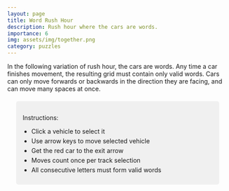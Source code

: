 ```yaml
---
layout: page
title: Word Rush Hour
description: Rush hour where the cars are words.
importance: 6
img: assets/img/together.png
category: puzzles
---
```


In the following variation of rush hour, the cars are words. Any time a car finishes movement, the resulting grid must contain only valid 
words. Cars can only move forwards or backwards in the direction they are facing, and can move many spaces at once.


<html>
<head>
   <title>Word Rush Hour</title>
   <style>
       #all-games-container {
           display: flex;
           flex-direction: column;
           gap: 30px;
           padding: 20px;
       }

       .game-instance {
           margin-left: 20px;
           border: none;
           padding: 20px;
           border-radius: 8px;
           background-color: #f8f8f8;
           box-shadow: 0 2px 8px rgba(0,0,0,0.1);
           outline: none;
       }

       .game-instance h3 {
           margin: 0 0 15px 0;
           font-size: 24px;
           color: #333;
       }

       .game-instance:not(:last-child)::after {
           content: '';
           display: block;
           height: 1px;
           background: linear-gradient(to right, transparent, #ccc, transparent);
           margin-top: 20px;
       }

       .game-board {
           display: grid;
           gap: 2px;
           padding: 10px;
           background-color: #ccc;
           width: fit-content;
           border: 2px solid #333;
       }

       .cell {
           width: 50px;
           height: 50px;
           background-color: #fff;
           position: relative;
           display: flex;
           align-items: center;
           justify-content: center;
           cursor: pointer;
           font-size: 24px;
           font-family: monospace;
           border-top: 2px solid #333;
           border-left: 2px solid #333;
       }

       .vehicle-container {
           position: absolute;
           top: 0;
           left: 0;
           width: 100%;
           height: 100%;
           display: flex;
           align-items: center;
           justify-content: center;
       }

       .car.red {
           background-color: #f44336;
           border-radius: 0 25px 25px 0;    
       }

       .selected .vehicle-container {
           outline: 3px solid #fff;
           outline-offset: -3px;
           box-shadow: 0 0 10px rgba(0,0,0,0.5);
       }

       .controls {
           margin-top: 20px;
       }

       .controls button {
           padding: 8px 16px;
           font-size: 16px;
           cursor: pointer;
           background-color: #fff;
           border: 2px solid #333;
           border-radius: 4px;
       }

       .controls button:hover {
           background-color: #f0f0f0;
       }

       .instructions {
           margin: 20px 20px;
           padding: 15px;
           background-color: #f0f0f0;
           border-radius: 5px;
       }

       .instructions ul {
           margin: 10px 0;
           padding-left: 20px;
       }

       .instructions li {
           margin: 5px 0;
       }

       .vehicle-start .vehicle-container, .vehicle-end .vehicle-container {
            position: relative;
        }

        .vehicle-start .vehicle-container::before, .vehicle-end .vehicle-container::before {
            content: "";
            position: absolute;
            width: 100%;
            height: 100%;
            background: white;
            border-radius: inherit;
            z-index: -1;
        }

        .invalid-word {
            background-color: #ffebee;
        }
   </style>
</head>
<body>
   <div class="instructions">
       <p>Instructions:</p>
       <ul>
           <li>Click a vehicle to select it</li>
           <li>Use arrow keys to move selected vehicle</li>
           <li>Get the red car to the exit arrow</li>
           <li>Moves count once per track selection</li>
           <li>All consecutive letters must form valid words</li>
       </ul>
   </div>

   <div id="all-games-container">
       <!-- Games will be dynamically added here -->
   </div>

   <script>
       const VALID_WORDS = new Set(['EAR', 'ON', 'UP', 'AT', 'TO', 'AX', 'ATOP', 'TOP', 'TEAR']); // Add your valid words here

       class GameInstance {
           constructor(container, initialState) {
               this.container = container;
               this.initialState = JSON.parse(JSON.stringify(initialState));
               this.gameState = JSON.parse(JSON.stringify(initialState));
               this.selectedVehicle = null;
               this.moveCount = 0;
               this.lastTrack = null;
               this.gridSize = initialState.gridSize;
               
               this.createBoard();
               this.setupEventListeners();
           }

           createBoard() {
            const board = this.container.querySelector('.game-board');
            board.innerHTML = '';
            
            // Create and add dynamic styles for this specific board
            const styleId = `board-style-${this.container.id}`;
            let styleEl = document.getElementById(styleId);
            if (!styleEl) {
                styleEl = document.createElement('style');
                styleEl.id = styleId;
                document.head.appendChild(styleEl);
            }
            
            styleEl.textContent = `
                .game-board {
                    grid-template-columns: repeat(${this.gridSize.width}, 50px);
                }
                
                .cell[data-x="${this.gridSize.width - 1}"] {
                    border-right: 2px solid #333;
                }
                
                .cell[data-y="${this.gridSize.height - 1}"] {
                    border-bottom: 2px solid #333;
                }
                
                .cell[data-x="${this.gridSize.width - 1}"][data-y="${this.gameState.redCar.y}"] {
                    border-right: none;
                }
                
                .cell[data-x="${this.gridSize.width - 1}"][data-y="${this.gameState.redCar.y}"]::after {
                    content: "→";
                    position: absolute;
                    right: -15px;
                    font-size: 24px;
                    color: #333;
                }
            `;

            styleEl.textContent += this.gameState.vehicles.map((_, index) => `
                /* Round corners for each vehicle */
                .vehicle-${index}-start.horizontal .vehicle-container {
                    border-radius: 25px 0 0 25px;  /* Round left */
                }
                .vehicle-${index}-end.horizontal .vehicle-container {
                    border-radius: 0 25px 25px 0;  /* Round right */
                }
                .vehicle-${index}-start.vertical .vehicle-container {
                    border-radius: 25px 25px 0 0;  /* Round top */
                }
                .vehicle-${index}-end.vertical .vehicle-container {
                    border-radius: 0 0 25px 25px;  /* Round bottom */
                }
            `).join('\n');


            styleEl.textContent += this.gameState.vehicles.map((vehicle, index) => {
                const blueShade = Math.max(30, 65 - (index * 10)); // Start at 65% blue, decrease by 10%
                return `
                    .car.vehicle-${index} .vehicle-container, .truck.vehicle-${index} .vehicle-container {
                        background-color: hsl(210, 80%, ${blueShade}%);
                    }
                `;
            }).join('\n');



            // Create cells
            for (let y = 0; y < this.gridSize.height; y++) {
                for (let x = 0; x < this.gridSize.width; x++) {
                    const cell = document.createElement('div');
                    cell.className = 'cell';
                    cell.dataset.x = x;
                    cell.dataset.y = y;
                    board.appendChild(cell);
                }
            }

            this.placeVehicles();
        }

           placeVehicles() {
               this.container.querySelectorAll('.selected').forEach(el => el.classList.remove('selected'));
               this.placeVehicle(this.gameState.redCar);
               this.gameState.vehicles.forEach(vehicle => this.placeVehicle(vehicle));
               
               if (this.selectedVehicle) {
                   this.highlightVehicle(this.selectedVehicle);
               }
           }

           validateWords() {
               // Get all letters in the grid
               const grid = Array(this.gridSize.height).fill().map(() => 
                   Array(this.gridSize.width).fill(' ')
               );

               // Fill grid with letters from vehicles
               const fillVehicleLetters = (vehicle) => {
                   for (let i = 0; i < vehicle.letters.length; i++) {
                       const x = vehicle.horizontal ? vehicle.x + i : vehicle.x;
                       const y = vehicle.horizontal ? vehicle.y : vehicle.y + i;
                       grid[y][x] = vehicle.letters[i];
                   }
               };

               fillVehicleLetters(this.gameState.redCar);
               this.gameState.vehicles.forEach(fillVehicleLetters);

               // Check rows and columns for invalid words
               let isValid = true;
               let invalidWord = '';

               // Check rows
               for (let y = 0; y < this.gridSize.height; y++) {
                   let word = '';
                   for (let x = 0; x < this.gridSize.width; x++) {
                       if (grid[y][x] !== ' ') {
                           word += grid[y][x];
                       } else if (word.length >= 2) {
                           if (!VALID_WORDS.has(word)) {
                               isValid = false;
                               invalidWord = word;
                           }
                           word = '';
                       } else {
                           word = '';
                       }
                   }
                   if (word.length >= 2 && !VALID_WORDS.has(word)) {
                       isValid = false;
                       invalidWord = word;
                   }
               }

               // Check columns
               for (let x = 0; x < this.gridSize.width; x++) {
                   let word = '';
                   for (let y = 0; y < this.gridSize.height; y++) {
                       if (grid[y][x] !== ' ') {
                           word += grid[y][x];
                       } else if (word.length >= 2) {
                           if (!VALID_WORDS.has(word)) {
                               isValid = false;
                               invalidWord = word;
                           }
                           word = '';
                       } else {
                           word = '';
                       }
                   }
                   if (word.length >= 2 && !VALID_WORDS.has(word)) {
                       isValid = false;
                       invalidWord = word;
                   }
               }

               if (!isValid) {
                   this.invalidWord = invalidWord;
               }
               return isValid;
           }

            placeVehicle(vehicle) {
                const { x, y, horizontal, letters, color } = vehicle;
                const vehicleIndex = this.gameState.vehicles.indexOf(vehicle);
                const direction = horizontal ? 'horizontal' : 'vertical';
                const length = letters.length;

                for (let i = 0; i < length; i++) {
                    const cellX = horizontal ? x + i : x;
                    const cellY = horizontal ? y : y + i;
                    const cell = this.container.querySelector(`[data-x="${cellX}"][data-y="${cellY}"]`);

                    if (!cell) continue; // Safety check

                    const vehicleContainer = document.createElement('div');
                    vehicleContainer.className = 'vehicle-container';
                    cell.classList.add(length === 3 ? 'truck' : 'car', direction, `vehicle-${vehicleIndex}`);

                    // Add rounded class logic
                    if (length === 1) {
                        cell.classList.add(`vehicle-${vehicleIndex}-start`, `vehicle-${vehicleIndex}-end`);
                    } else if (i === 0) {
                        cell.classList.add(`vehicle-${vehicleIndex}-start`);
                    } else if (i === length - 1) {
                        cell.classList.add(`vehicle-${vehicleIndex}-end`);
                    }

                    if (color === 'red') cell.classList.add('red');

                    vehicleContainer.textContent = letters[i];
                    cell.appendChild(vehicleContainer);
                }
            }

           highlightVehicle(vehicle) {
               for (let i = 0; i < vehicle.letters.length; i++) {
                   const x = vehicle.horizontal ? vehicle.x + i : vehicle.x;
                   const y = vehicle.horizontal ? vehicle.y : vehicle.y + i;
                   const cell = this.container.querySelector(`[data-x="${x}"][data-y="${y}"]`);
                   cell.classList.add('selected');
               }
           }

           setupEventListeners() {
               this.container.querySelectorAll('.cell').forEach(cell => {
                   cell.addEventListener('click', (e) => this.handleCellClick(e));
               });

               document.addEventListener('keydown', (e) => {
                   if (this.selectedVehicle) {
                       this.handleKeyPress(e);
                   }
               });

               this.container.querySelector('button').addEventListener('click', () => this.resetGame());
           }

           handleCellClick(event) {
               const cell = event.target.closest('.cell');
               const x = parseInt(cell.dataset.x);
               const y = parseInt(cell.dataset.y);

               if (cell.classList.contains('car') || cell.classList.contains('truck')) {
                   const vehicle = this.findVehicle(x, y);
                   
                   // Check word validity before changing selection
                   if (this.selectedVehicle && !this.validateWords()) {
                       // Revert all moves made with invalid vehicle
                       this.gameState = JSON.parse(JSON.stringify(this.initialState));
                       this.resetGame();
                       alert(`Invalid word formation: ${this.invalidWord}`);
                       this.createBoard();
                       return;
                   }
                   
                   this.selectedVehicle = vehicle;
                   this.lastTrack = null;
                   this.placeVehicles();
               }
           }

           handleKeyPress(event) {
               if (!this.selectedVehicle) return;

               if (['ArrowUp', 'ArrowDown', 'ArrowLeft', 'ArrowRight'].includes(event.key)) {
                   event.preventDefault();
               }

               let dx = 0;
               let dy = 0;

               if (this.selectedVehicle.horizontal) {
                   if (event.key === 'ArrowLeft') dx = -1;
                   if (event.key === 'ArrowRight') dx = 1;
               } else {
                   if (event.key === 'ArrowUp') dy = -1;
                   if (event.key === 'ArrowDown') dy = 1;
               }

               if (dx !== 0 || dy !== 0) {
                   if (this.canMove(this.selectedVehicle, dx, dy)) {
                       this.moveVehicle(this.selectedVehicle, dx, dy);
                       this.checkWin();
                   }
               }
           }

           findVehicle(x, y) {
               if (this.isPointInVehicle(this.gameState.redCar, x, y)) return this.gameState.redCar;
               return this.gameState.vehicles.find(v => this.isPointInVehicle(v, x, y));
           }

           isPointInVehicle(vehicle, x, y) {
               for (let i = 0; i < vehicle.letters.length; i++) {
                   const vx = vehicle.horizontal ? vehicle.x + i : vehicle.x;
                   const vy = vehicle.horizontal ? vehicle.y : vehicle.y + i;
                   if (vx === x && vy === y) return true;
               }
               return false;
           }

           canMove(vehicle, dx, dy) {
               const newX = vehicle.x + dx;
               const newY = vehicle.y + dy;

               if (newX < 0 || newY < 0) return false;
               if (vehicle.horizontal && newX + vehicle.letters.length > this.gridSize.width) return false;
               if (!vehicle.horizontal && newY + vehicle.letters.length > this.gridSize.height) return false;

               for (let i = 0; i < vehicle.letters.length; i++) {
                   const x = vehicle.horizontal ? newX + i : newX;
                   const y = vehicle.horizontal ? newY : newY + i;
                   
                   if (this.gameState.redCar !== vehicle && 
                       this.isPointInVehicle(this.gameState.redCar, x, y)) return false;
                   
                   for (const other of this.gameState.vehicles) {
                       if (other !== vehicle && this.isPointInVehicle(other, x, y)) return false;
                   }
               }

               return true;
           }

           moveVehicle(vehicle, dx, dy) {
               const currentTrack = vehicle.horizontal ? vehicle.y : vehicle.x;
               
               if (this.selectedVehicle && (this.lastTrack === null || this.lastTrack !== currentTrack)) {
                   this.moveCount++;
                   this.container.querySelector('.moves').textContent = this.moveCount;
                   this.lastTrack = currentTrack;
               }
               
               vehicle.x += dx;
               vehicle.y += dy;
               this.createBoard();

               this.container.querySelectorAll('.cell').forEach(cell => {
                   cell.addEventListener('click', (e) => this.handleCellClick(e));
               });
           }

           checkWin() {
               if (this.gameState.redCar.x + this.gameState.redCar.letters.length === this.gridSize.width && 
                   this.gameState.redCar.y === this.gameState.redCar.y) {
                   alert(`Congratulations! You solved the puzzle in ${this.moveCount} moves!`);
               }
           }

           resetGame() {
               this.gameState = JSON.parse(JSON.stringify(this.initialState));
               this.selectedVehicle = null;
               this.moveCount = 0;
               this.lastTrack = null;
               this.container.querySelector('.moves').textContent = this.moveCount;
               this.createBoard();
           }
       }

       async function loadBoards() {
           try {
               const boardStates = [
                   {
                       gridSize: {
                           width: 5,
                           height: 4
                       },
                       redCar: { 
                           x: 0, y: 1, horizontal: true, color: 'red',
                           letters: [' ']
                       },
                       vehicles: [
                           { x: 0, y: 0, horizontal: true, letters: ['E', 'A', 'R']},
                           { x: 1, y: 1, horizontal: false, letters: ['T']},
                           { x: 1, y: 2, horizontal: true, letters: ['O', 'N']},
                           { x: 0, y: 3, horizontal: true, letters: ['U', 'P']},
                           { x: 3, y: 1, horizontal: false, letters: ['X']}
                       ]
                   }
               ];

               boardStates.forEach((state, index) => {
                   createGameInstance(state, index + 1);
               });
           } catch (error) {
               console.error('Error loading boards:', error);
           }
       }

       function createGameInstance(initialState, index) {
           const container = document.createElement('div');
           container.className = 'game-instance';
           
           const gameHTML = `
               <h3>Puzzle ${index}</h3>
               <div class="game-board"></div>
               <div class="controls">
                   <button>Reset</button>
                   <p>Moves: <span class="moves">0</span></p>
               </div>
           `;
           
           container.innerHTML = gameHTML;
           document.getElementById('all-games-container').appendChild(container);
           
           new GameInstance(container, initialState);
       }

       loadBoards();
   </script>
</body>
</html>

